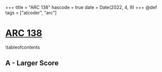 +++
title = "ARC 138"
hascode = true
date = Date(2022, 4, 9)
+++
@def tags = ["atcoder", "arc"]

# [ARC 138](https://atcoder.jp/contests/arc138)

\tableofcontents


## A - Larger Score



